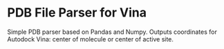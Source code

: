 # PDB File Parser for Vina

Simple PDB parser based on Pandas and Numpy. Outputs coordinates for Autodock Vina: center of molecule or center of active site.
